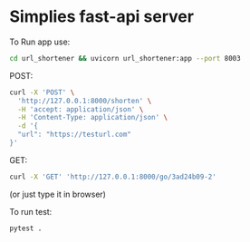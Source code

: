 # Simplies fast-api server

To Run app use:
```bash
cd url_shortener && uvicorn url_shortener:app --port 8003
```

POST:
```bash
curl -X 'POST' \
  'http://127.0.0.1:8000/shorten' \
  -H 'accept: application/json' \
  -H 'Content-Type: application/json' \
  -d '{
  "url": "https://testurl.com"
}'
```

GET:
```bash
curl -X 'GET' 'http://127.0.0.1:8000/go/3ad24b09-2'
```
(or just type it in browser)

To run test: 
```bash
pytest .
```
